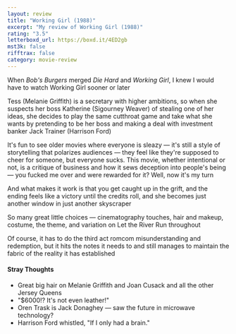 ```yaml
---
layout: review
title: "Working Girl (1988)"
excerpt: "My review of Working Girl (1988)"
rating: "3.5"
letterboxd_url: https://boxd.it/4ED2gb
mst3k: false
rifftrax: false
category: movie-review
---
```


When <i>Bob's Burgers</i> merged <i>Die Hard </i>and <i>Working Girl</i>, I knew I would have to watch Working Girl sooner or later

Tess (Melanie Griffith) is a secretary with higher ambitions, so when she suspects her boss Katherine (Sigourney Weaver) of stealing one of her ideas, she decides to play the same cutthroat game and take what she wants by pretending to be her boss and making a deal with investment banker Jack Trainer (Harrison Ford)

It's fun to see older movies where everyone is sleazy — it's still a style of storytelling that polarizes audiences — they feel like they're supposed to cheer for someone, but everyone sucks. This movie, whether intentional or not, is a critique of business and how it sews deception into people's being — you fucked me over and were rewarded for it? Well, now it's my turn

And what makes it work is that you get caught up in the grift, and the ending feels like a victory until the credits roll, and she becomes just another window in just another skyscraper

So many great little choices — cinematography touches, hair and makeup, costume, the theme, and variation on Let the River Run throughout

Of course, it has to do the third act romcom misunderstanding and redemption, but it hits the notes it needs to and still manages to maintain the fabric of the reality it has established

#### Stray Thoughts

- Great big hair on Melanie Griffith and Joan Cusack and all the other Jersey Queens
- "$6000!? It's not even leather!"
- Oren Trask is Jack Donaghey — saw the future in microwave technology?
- Harrison Ford whistled, "If I only had a brain."
